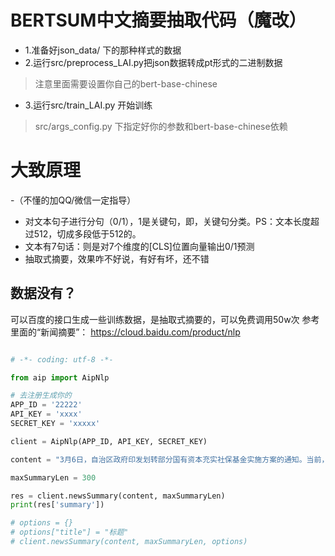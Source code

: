 # BERTSUM中文摘要抽取代码（魔改）

- 1.准备好json_data/ 下的那种样式的数据
- 2.运行src/preprocess_LAI.py把json数据转成pt形式的二进制数据
> 注意里面需要设置你自己的bert-base-chinese
- 3.运行src/train_LAI.py 开始训练
> src/args_config.py 下指定好你的参数和bert-base-chinese依赖
>

# 大致原理
-（不懂的加QQ/微信一定指导）
- 对文本句子进行分句（0/1），1是关键句，即，关键句分类。PS：文本长度超过512，切成多段低于512的。
- 文本有7句话：则是对7个维度的[CLS]位置向量输出0/1预测
- 抽取式摘要，效果咋不好说，有好有坏，还不错

## 数据没有？
可以百度的接口生成一些训练数据，是抽取式摘要的，可以免费调用50w次
参考里面的“新闻摘要”：
https://cloud.baidu.com/product/nlp

```python

# -*- coding: utf-8 -*-

from aip import AipNlp

# 去注册生成你的
APP_ID = '22222'
API_KEY = 'xxxx'
SECRET_KEY = 'xxxxx'

client = AipNlp(APP_ID, API_KEY, SECRET_KEY)

content = "3月6日，自治区政府印发划转部分国有资本充实社保基金实施方案的通知。当前，在推动国有企业深化改革的同时，通过划转部分国有资本充实社保基金，使人民群众共享国有企业发展成果，增进民生福祉，促进改革和完善基本养老保险制度，实现代际公平，增强制度的可持续性。划转范围。为我区国有及国有控股大中型企业、金融机构纳入划转范围。公益类企业、文化企业以及国务院另有规定的除外。划转对象。一是由自治区国资委监管或直接持有纳入划转范围的国有股权。二是由自治区有关部门（单位）监管或直接持有纳入划转范围的国有股权。三是由市、县（区）人民政府直接持有纳入划转范围的国有股权。划转对象涉及多个国有股东的，按照不重复划转原则进行划转。中央和地方混合持股的企业，按照第一大股东产权归属关系进行划转。划转比例。划转比例统一为纳入划转范围企业国有股权的10%。以后根据中央政策规定和我区基本养老保险基金缺口适时调整。划转基准日。本次国有股权划转原则上以2019年12月31日作为划转基准日。后续如有符合划转条件的企业，以上一年度末作为划转基准日。承接主体。我区划转的企业国有股权，委托自治区财政厅履行出资人职责的企业作为全区唯一承接主体，负责集中统一持有、专户管理和独立运营。各市、县（区）不再设立承接主体。国有资产直接划拨等制度性安排，社保基金的力量不断壮大，为我国现行养老制度的存续提供了充分安全可靠的后盾和保障。在这个过程里，国有资产的划入起到了至关重要的支柱性作用，而这也是国有资产社会使命的充分落实。"

maxSummaryLen = 300

res = client.newsSummary(content, maxSummaryLen)
print(res['summary'])

# options = {}
# options["title"] = "标题"
# client.newsSummary(content, maxSummaryLen, options)

```
